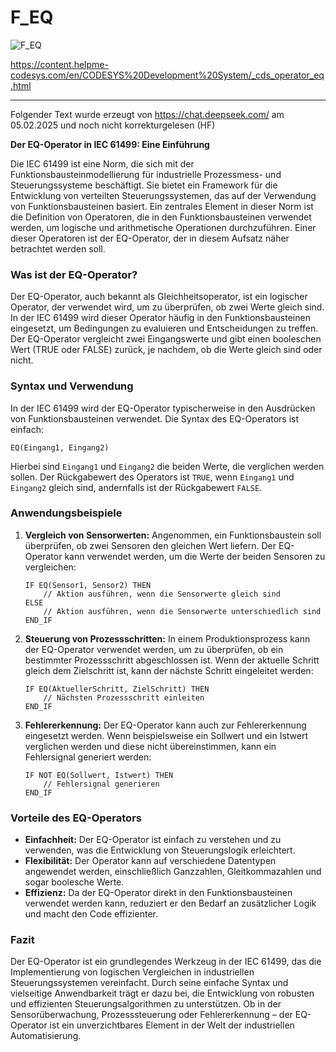 # F_EQ



![F_EQ](https://user-images.githubusercontent.com/116869307/214144380-5a135396-6b9c-4595-8546-75adff7095b0.png)


<https://content.helpme-codesys.com/en/CODESYS%20Development%20System/_cds_operator_eq.html>

* * * * * * * * * *

Folgender Text wurde erzeugt von <https://chat.deepseek.com/> am 05.02.2025 und noch nicht korrekturgelesen (HF)

**Der EQ-Operator in IEC 61499: Eine Einführung**

Die IEC 61499 ist eine Norm, die sich mit der Funktionsbausteinmodellierung für industrielle Prozessmess- und Steuerungssysteme beschäftigt. Sie bietet ein Framework für die Entwicklung von verteilten Steuerungssystemen, das auf der Verwendung von Funktionsbausteinen basiert. Ein zentrales Element in dieser Norm ist die Definition von Operatoren, die in den Funktionsbausteinen verwendet werden, um logische und arithmetische Operationen durchzuführen. Einer dieser Operatoren ist der EQ-Operator, der in diesem Aufsatz näher betrachtet werden soll.

### Was ist der EQ-Operator?

Der EQ-Operator, auch bekannt als Gleichheitsoperator, ist ein logischer Operator, der verwendet wird, um zu überprüfen, ob zwei Werte gleich sind. In der IEC 61499 wird dieser Operator häufig in den Funktionsbausteinen eingesetzt, um Bedingungen zu evaluieren und Entscheidungen zu treffen. Der EQ-Operator vergleicht zwei Eingangswerte und gibt einen booleschen Wert (TRUE oder FALSE) zurück, je nachdem, ob die Werte gleich sind oder nicht.

### Syntax und Verwendung

In der IEC 61499 wird der EQ-Operator typischerweise in den Ausdrücken von Funktionsbausteinen verwendet. Die Syntax des EQ-Operators ist einfach:

```
EQ(Eingang1, Eingang2)
```

Hierbei sind `Eingang1` und `Eingang2` die beiden Werte, die verglichen werden sollen. Der Rückgabewert des Operators ist `TRUE`, wenn `Eingang1` und `Eingang2` gleich sind, andernfalls ist der Rückgabewert `FALSE`.

### Anwendungsbeispiele

1. **Vergleich von Sensorwerten:**
   Angenommen, ein Funktionsbaustein soll überprüfen, ob zwei Sensoren den gleichen Wert liefern. Der EQ-Operator kann verwendet werden, um die Werte der beiden Sensoren zu vergleichen:

   ```
   IF EQ(Sensor1, Sensor2) THEN
       // Aktion ausführen, wenn die Sensorwerte gleich sind
   ELSE
       // Aktion ausführen, wenn die Sensorwerte unterschiedlich sind
   END_IF
   ```

2. **Steuerung von Prozessschritten:**
   In einem Produktionsprozess kann der EQ-Operator verwendet werden, um zu überprüfen, ob ein bestimmter Prozessschritt abgeschlossen ist. Wenn der aktuelle Schritt gleich dem Zielschritt ist, kann der nächste Schritt eingeleitet werden:

   ```
   IF EQ(AktuellerSchritt, ZielSchritt) THEN
       // Nächsten Prozessschritt einleiten
   END_IF
   ```

3. **Fehlererkennung:**
   Der EQ-Operator kann auch zur Fehlererkennung eingesetzt werden. Wenn beispielsweise ein Sollwert und ein Istwert verglichen werden und diese nicht übereinstimmen, kann ein Fehlersignal generiert werden:

   ```
   IF NOT EQ(Sollwert, Istwert) THEN
       // Fehlersignal generieren
   END_IF
   ```

### Vorteile des EQ-Operators

- **Einfachheit:** Der EQ-Operator ist einfach zu verstehen und zu verwenden, was die Entwicklung von Steuerungslogik erleichtert.
- **Flexibilität:** Der Operator kann auf verschiedene Datentypen angewendet werden, einschließlich Ganzzahlen, Gleitkommazahlen und sogar boolesche Werte.
- **Effizienz:** Da der EQ-Operator direkt in den Funktionsbausteinen verwendet werden kann, reduziert er den Bedarf an zusätzlicher Logik und macht den Code effizienter.

### Fazit

Der EQ-Operator ist ein grundlegendes Werkzeug in der IEC 61499, das die Implementierung von logischen Vergleichen in industriellen Steuerungssystemen vereinfacht. Durch seine einfache Syntax und vielseitige Anwendbarkeit trägt er dazu bei, die Entwicklung von robusten und effizienten Steuerungsalgorithmen zu unterstützen. Ob in der Sensorüberwachung, Prozesssteuerung oder Fehlererkennung – der EQ-Operator ist ein unverzichtbares Element in der Welt der industriellen Automatisierung.
























